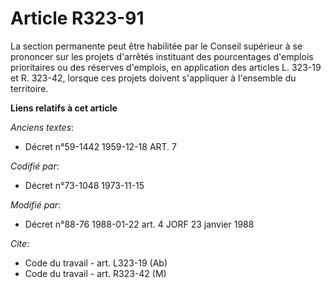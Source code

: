 # Article R323-91

La section permanente peut être habilitée par le Conseil supérieur à se prononcer sur les projets d'arrêtés instituant des
pourcentages d'emplois prioritaires ou des réserves d'emplois, en application des articles L. 323-19 et R. 323-42, lorsque
ces projets doivent s'appliquer à l'ensemble du territoire.

**Liens relatifs à cet article**

_Anciens textes_:

  - Décret n°59-1442 1959-12-18 ART. 7

_Codifié par_:

  - Décret n°73-1048 1973-11-15

_Modifié par_:

  - Décret n°88-76 1988-01-22 art. 4 JORF 23 janvier 1988

_Cite_:

  - Code du travail - art. L323-19 (Ab)
  - Code du travail - art. R323-42 (M)
